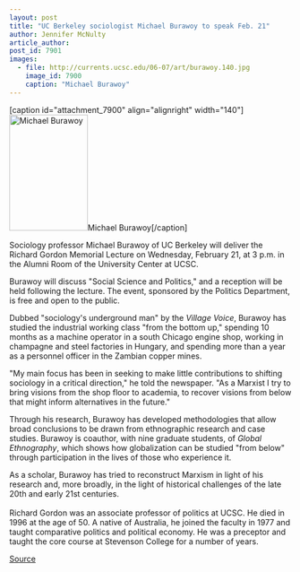 ```yaml
---
layout: post
title: "UC Berkeley sociologist Michael Burawoy to speak Feb. 21"
author: Jennifer McNulty
article_author: 
post_id: 7901
images:
  - file: http://currents.ucsc.edu/06-07/art/burawoy.140.jpg
    image_id: 7900
    caption: "Michael Burawoy"
---
```


[caption id="attachment_7900" align="alignright" width="140"]<a href="http://dev-ucsc-news.pantheonsite.io/wp-content/uploads/2007/02/burawoy.140.jpg"><img class="size-full wp-image-7900" src="http://dev-ucsc-news.pantheonsite.io/wp-content/uploads/2007/02/burawoy.140.jpg" alt="Michael Burawoy" width="140" height="207" /></a>Michael Burawoy[/caption]
<a name="content" id="content"></a>
<p>
  Sociology professor Michael Burawoy of UC Berkeley will deliver the Richard Gordon Memorial Lecture on Wednesday, February 21, at 3 p.m. in the Alumni Room of the University Center at UCSC.
</p>
<p>
  Burawoy will discuss "Social Science and Politics," and a reception will be held following the lecture. The event, sponsored by the Politics Department, is free and open to the public.
</p>
<p>
  Dubbed "sociology's underground man" by the <i>Village Voice</i>, Burawoy has studied the industrial working class "from the bottom up," spending 10 months as a machine operator in a south Chicago engine shop, working in champagne and steel factories in Hungary, and spending more than a year as a personnel officer in the Zambian copper mines.
</p>
<p>
  "My main focus has been in seeking to make little contributions to shifting sociology in a critical direction," he told the newspaper. "As a Marxist I try to bring visions from the shop floor to academia, to recover visions from below that might inform alternatives in the future."
</p>
<p>
  Through his research, Burawoy has developed methodologies that allow broad conclusions to be drawn from ethnographic research and case studies. Burawoy is coauthor, with nine graduate students, of <i>Global Ethnography</i>, which shows how globalization can be studied "from below" through participation in the lives of those who experience it.
</p>
<p>
  As a scholar, Burawoy has tried to reconstruct Marxism in light of his research and, more broadly, in the light of historical challenges of the late 20th and early 21st centuries.<br>
  <br>
  Richard Gordon was an associate professor of politics at UCSC. He died in 1996 at the age of 50. A native of Australia, he joined the faculty in 1977 and taught comparative politics and political economy. He was a preceptor and taught the core course at Stevenson College for a number of years.
</p>
<p><a href="http://www1.ucsc.edu/currents/06-07/02-12/burawoy.asp" title="Permalink to burawoy">Source</a></p>
